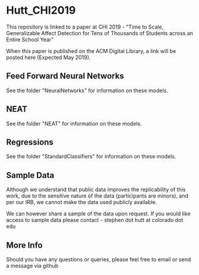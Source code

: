 # Hutt_CHI2019
This repository is linked to a paper at CHI 2019 - "Time to Scale, Generalizable Affect Detection for Tens of Thousands of Students across an Entire School Year"

When this paper is published on the ACM Digital Library, a link will be posted here (Expected May 2019).

## Feed Forward Neural Networks
See the folder "NeuralNetworks" for information on these models.

## NEAT
See the folder "NEAT" for information on these models.

## Regressions
See the folder "StandardClassifiers" for information on these models.


## Sample Data
Although we understand that public data improves the replicability of this work, due to the sensitive nature of the data (participants are minors), and per our IRB, we cannot make the data used publicly available.

We can however share a sample of the data upon request. If you would like access to sample data please contact - stephen dot hutt at colorado dot edu

## More Info
Should you have any questions or queries, please feel free to email or send a message via github
